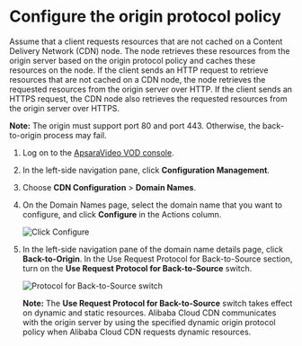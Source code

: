 # Configure the origin protocol policy

Assume that a client requests resources that are not cached on a Content Delivery Network \(CDN\) node. The node retrieves these resources from the origin server based on the origin protocol policy and caches these resources on the node. If the client sends an HTTP request to retrieve resources that are not cached on a CDN node, the node retrieves the requested resources from the origin server over HTTP. If the client sends an HTTPS request, the CDN node also retrieves the requested resources from the origin server over HTTPS.

**Note:** The origin must support port 80 and port 443. Otherwise, the back-to-origin process may fail.

1.  Log on to the [ApsaraVideo VOD console](https://vod.console.aliyun.com/).

2.  In the left-side navigation pane, click **Configuration Management**.

3.  Choose **CDN Configuration** \> **Domain Names**.

4.  On the Domain Names page, select the domain name that you want to configure, and click **Configure** in the Actions column.

    ![Click Configure](https://static-aliyun-doc.oss-accelerate.aliyuncs.com/assets/img/en-US/2585068061/p180549.png)

5.  In the left-side navigation pane of the domain name details page, click **Back-to-Origin**. In the Use Request Protocol for Back-to-Source section, turn on the **Use Request Protocol for Back-to-Source** switch.

    ![Protocol for Back-to-Source switch](https://static-aliyun-doc.oss-accelerate.aliyuncs.com/assets/img/en-US/1091888061/p180599.png)

    **Note:** The **Use Request Protocol for Back-to-Source** switch takes effect on dynamic and static resources. Alibaba Cloud CDN communicates with the origin server by using the specified dynamic origin protocol policy when Alibaba Cloud CDN requests dynamic resources.


